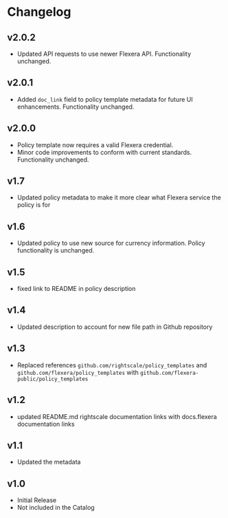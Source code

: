 # Changelog

## v2.0.2

- Updated API requests to use newer Flexera API. Functionality unchanged.

## v2.0.1

- Added `doc_link` field to policy template metadata for future UI enhancements. Functionality unchanged.

## v2.0.0

- Policy template now requires a valid Flexera credential.
- Minor code improvements to conform with current standards. Functionality unchanged.

## v1.7

- Updated policy metadata to make it more clear what Flexera service the policy is for

## v1.6

- Updated policy to use new source for currency information. Policy functionality is unchanged.

## v1.5

- fixed link to README in policy description

## v1.4

- Updated description to account for new file path in Github repository

## v1.3

- Replaced references `github.com/rightscale/policy_templates` and `github.com/flexera/policy_templates` with `github.com/flexera-public/policy_templates`

## v1.2

- updated README.md rightscale documentation links with docs.flexera documentation links

## v1.1

- Updated the metadata

## v1.0

- Initial Release
- Not included in the Catalog

